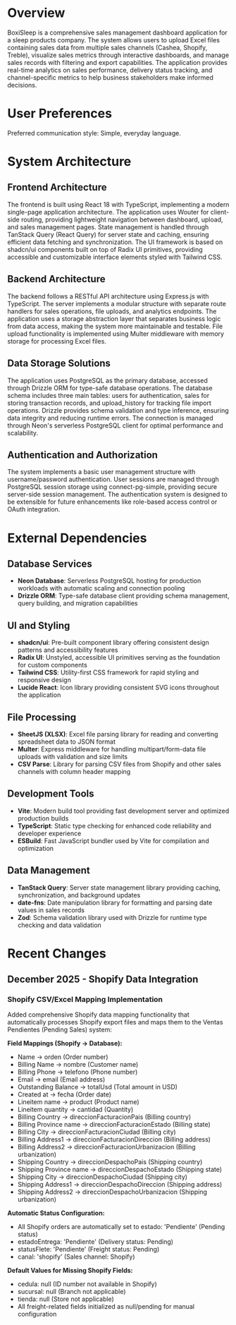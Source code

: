 # Overview

BoxiSleep is a comprehensive sales management dashboard application for a sleep products company. The system allows users to upload Excel files containing sales data from multiple sales channels (Cashea, Shopify, Treble), visualize sales metrics through interactive dashboards, and manage sales records with filtering and export capabilities. The application provides real-time analytics on sales performance, delivery status tracking, and channel-specific metrics to help business stakeholders make informed decisions.

# User Preferences

Preferred communication style: Simple, everyday language.

# System Architecture

## Frontend Architecture
The frontend is built using React 18 with TypeScript, implementing a modern single-page application architecture. The application uses Wouter for client-side routing, providing lightweight navigation between dashboard, upload, and sales management pages. State management is handled through TanStack Query (React Query) for server state and caching, ensuring efficient data fetching and synchronization. The UI framework is based on shadcn/ui components built on top of Radix UI primitives, providing accessible and customizable interface elements styled with Tailwind CSS.

## Backend Architecture  
The backend follows a RESTful API architecture using Express.js with TypeScript. The server implements a modular structure with separate route handlers for sales operations, file uploads, and analytics endpoints. The application uses a storage abstraction layer that separates business logic from data access, making the system more maintainable and testable. File upload functionality is implemented using Multer middleware with memory storage for processing Excel files.

## Data Storage Solutions
The application uses PostgreSQL as the primary database, accessed through Drizzle ORM for type-safe database operations. The database schema includes three main tables: users for authentication, sales for storing transaction records, and upload_history for tracking file import operations. Drizzle provides schema validation and type inference, ensuring data integrity and reducing runtime errors. The connection is managed through Neon's serverless PostgreSQL client for optimal performance and scalability.

## Authentication and Authorization
The system implements a basic user management structure with username/password authentication. User sessions are managed through PostgreSQL session storage using connect-pg-simple, providing secure server-side session management. The authentication system is designed to be extensible for future enhancements like role-based access control or OAuth integration.

# External Dependencies

## Database Services
- **Neon Database**: Serverless PostgreSQL hosting for production workloads with automatic scaling and connection pooling
- **Drizzle ORM**: Type-safe database client providing schema management, query building, and migration capabilities

## UI and Styling
- **shadcn/ui**: Pre-built component library offering consistent design patterns and accessibility features  
- **Radix UI**: Unstyled, accessible UI primitives serving as the foundation for custom components
- **Tailwind CSS**: Utility-first CSS framework for rapid styling and responsive design
- **Lucide React**: Icon library providing consistent SVG icons throughout the application

## File Processing
- **SheetJS (XLSX)**: Excel file parsing library for reading and converting spreadsheet data to JSON format
- **Multer**: Express middleware for handling multipart/form-data file uploads with validation and size limits
- **CSV Parse**: Library for parsing CSV files from Shopify and other sales channels with column header mapping

## Development Tools
- **Vite**: Modern build tool providing fast development server and optimized production builds
- **TypeScript**: Static type checking for enhanced code reliability and developer experience
- **ESBuild**: Fast JavaScript bundler used by Vite for compilation and optimization

## Data Management
- **TanStack Query**: Server state management library providing caching, synchronization, and background updates
- **date-fns**: Date manipulation library for formatting and parsing date values in sales records
- **Zod**: Schema validation library used with Drizzle for runtime type checking and data validation

# Recent Changes

## December 2025 - Shopify Data Integration

### Shopify CSV/Excel Mapping Implementation
Added comprehensive Shopify data mapping functionality that automatically processes Shopify export files and maps them to the Ventas Pendientes (Pending Sales) system:

**Field Mappings (Shopify → Database):**
- Name → orden (Order number)
- Billing Name → nombre (Customer name)  
- Billing Phone → telefono (Phone number)
- Email → email (Email address)
- Outstanding Balance → totalUsd (Total amount in USD)
- Created at → fecha (Order date)
- Lineitem name → product (Product name)
- Lineitem quantity → cantidad (Quantity)
- Billing Country → direccionFacturacionPais (Billing country)
- Billing Province name → direccionFacturacionEstado (Billing state)
- Billing City → direccionFacturacionCiudad (Billing city)
- Billing Address1 → direccionFacturacionDireccion (Billing address)
- Billing Address2 → direccionFacturacionUrbanizacion (Billing urbanization)
- Shipping Country → direccionDespachoPais (Shipping country)
- Shipping Province name → direccionDespachoEstado (Shipping state)
- Shipping City → direccionDespachoCiudad (Shipping city)  
- Shipping Address1 → direccionDespachoDireccion (Shipping address)
- Shipping Address2 → direccionDespachoUrbanizacion (Shipping urbanization)

**Automatic Status Configuration:**
- All Shopify orders are automatically set to estado: 'Pendiente' (Pending status)
- estadoEntrega: 'Pendiente' (Delivery status: Pending)
- statusFlete: 'Pendiente' (Freight status: Pending)
- canal: 'shopify' (Sales channel: Shopify)

**Default Values for Missing Shopify Fields:**
- cedula: null (ID number not available in Shopify)
- sucursal: null (Branch not applicable)
- tienda: null (Store not applicable)
- All freight-related fields initialized as null/pending for manual configuration